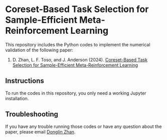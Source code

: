 # Coreset-Based Task Selection for Sample-Efficient Meta-Reinforcement Learning

This repository includes the Python codes to implement the numerical validation of the following paper:

1)  D. Zhan, L. F. Toso, and J. Anderson (2024). [Coreset-Based Task Selection for Sample-Efficient Meta-Reinforcement Learning]()

## Instructions

To run the codes in this repository, you only need a working Jupyter installation.

## Troubleshooting

If you have any trouble running those codes or have any question about the paper, please email [Donglin Zhan](mailto:dz2478@columbia.edu).
